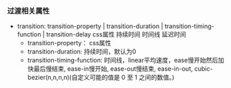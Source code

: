 ### 过渡相关属性

* transition: transition-property |  transition-duration | transition-timing-function | transition-delay
                    css属性              持续时间                  时间线                    延迟时间
  * transition-property： css属性
  * transition-duration: 持续时间，默认为0
  * transition-timing-function: 时间线，linear平均速度，ease慢开始然后加快最后慢结束, ease-in慢开始, ease-out慢结束, ease-in-out, cubic-bezier(n,n,n,n)(自定义可能的值是 0 至 1 之间的数值。)